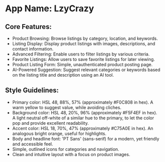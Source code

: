 # **App Name**: LzyCrazy

## Core Features:

- Product Browsing: Browse listings by category, location, and keywords.
- Listing Display: Display product listings with images, descriptions, and contact information.
- Advanced Filtering: Enable users to filter listings by various criteria.
- Favorite Listings: Allow users to save favorite listings for later viewing.
- Product Listing Form: Simple, unauthenticated product posting page.
- AI-Powered Suggestion: Suggest relevant categories or keywords based on the listing title and description using an AI tool.

## Style Guidelines:

- Primary color: HSL 48, 88%, 57% (approximately #F0C808 in hex). A warm yellow to suggest value, while avoiding cliches.
- Background color: HSL 48, 20%, 96% (approximately #F5F4EF in hex). A light neutral off-white of a similar hue to the primary, to let the color pop and provide excellent readability.
- Accent color: HSL 18, 70%, 47% (approximately #C75A0E in hex). An analogous bright orange, useful for highlights.
- Body and headline font: 'PT Sans' (sans-serif) for a modern, yet friendly and accessible feel.
- Simple, outlined icons for categories and navigation.
- Clean and intuitive layout with a focus on product images.